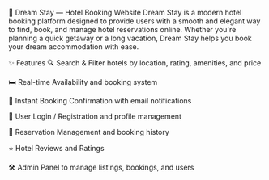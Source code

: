 🌙 Dream Stay — Hotel Booking Website
Dream Stay is a modern hotel booking platform designed to provide users with a smooth and elegant way to find, book, and manage hotel reservations online. Whether you're planning a quick getaway or a long vacation, Dream Stay helps you book your dream accommodation with ease.

✨ Features
🔍 Search & Filter hotels by location, rating, amenities, and price

🛏️ Real-time Availability and booking system

🧾 Instant Booking Confirmation with email notifications

👤 User Login / Registration and profile management

📆 Reservation Management and booking history

⭐ Hotel Reviews and Ratings

🛠️ Admin Panel to manage listings, bookings, and users

